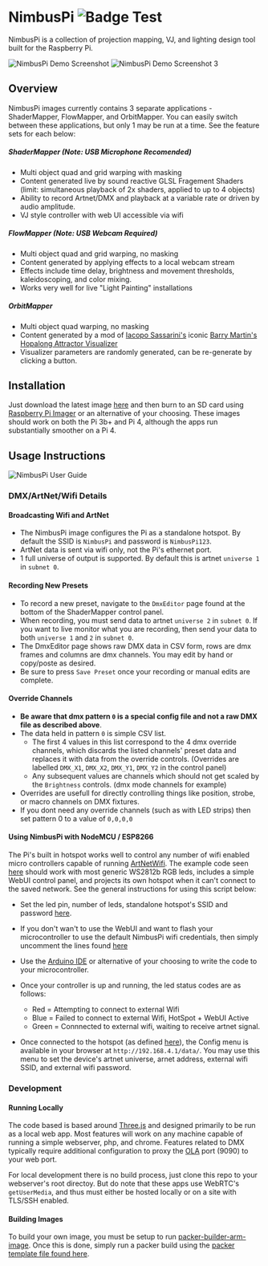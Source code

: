 # NimbusPi ![Badge Test](http://www.nimbuslaboratory.com/static/NimbusPi/build_status.png) 



NimbusPi is a collection of projection mapping, VJ, and lighting design tool built for the Raspberry Pi. 

![NimbusPi Demo Screenshot](http://www.nimbuslaboratory.com/static/NimbusPi/NimbusPi_Demo_Screenshot.png) 
![NimbusPi Demo Screenshot 3](http://www.nimbuslaboratory.com/static/NimbusPi/NimbusPi_Demo_Screenshot_3.png)

## Overview
NimbusPi images currently contains 3 separate applications - ShaderMapper, FlowMapper, and OrbitMapper. You can easily switch between these applications, but only 1 may be run at a time. See the feature sets for each below:

##### ShaderMapper (Note: USB Microphone Recomended)
- Multi object quad and grid warping with masking
- Content generated live by sound reactive GLSL Fragement Shaders (limit: simultaneous playback of 2x shaders, applied to up to 4 objects)
- Ability to record Artnet/DMX and playback at a variable rate or driven by audio amplitude.
- VJ style controller with web UI accessible via wifi

##### FlowMapper (Note: USB Webcam Required)
- Multi object quad and grid warping, no masking
- Content generated by applying effects to a local webcam stream
- Effects include time delay, brightness and movement thresholds, kaleidoscoping, and color mixing.
- Works very well for live "Light Painting" installations

##### OrbitMapper
- Multi object quad warping, no masking
- Content generated by a mod of [Iacopo Sassarini's](https://plus.google.com/113975837825449148012?rel=author) iconic [Barry Martin's Hopalong Attractor Visualizer](http://iacopoapps.appspot.com/hopalongwebgl/)
- Visualizer parameters are randomly generated, can be re-generate by clicking a button.

## Installation

Just download the latest image [here](http://www.nimbuslaboratory.com/static/NimbusPi/NimbusPi.img) and then burn to an SD card using [Raspberry Pi Imager](https://www.raspberrypi.org/downloads/) or an alternative of your choosing. These images should work on both the Pi 3b+ and Pi 4, although the apps run substantially smoother on a Pi 4.

## Usage Instructions

![NimbusPi User Guide](http://www.nimbuslaboratory.com/static/NimbusPi/NimbusPi%20User%20Guide_v6.jpg) 

### DMX/ArtNet/Wifi Details

#### Broadcasting Wifi and ArtNet
* The NimbusPi image configures the Pi as a standalone hotspot. By default the SSID is `NimbusPi` and password is `NimbusPi123`. 
* ArtNet data is sent via wifi only, not the Pi's ethernet port. 
* 1 full universe of output is supported. By default this is artnet `universe 1` in `subnet 0`. 

#### Recording New Presets
* To record a new preset, navigate to the `DmxEditor` page found at the bottom of the ShaderMapper control panel.
* When recording, you must send data to artnet `universe 2` in `subnet 0`. If you want to live monitor what you are recording, then send your data to both `universe 1` and `2` in `subnet 0`. 
* The DmxEditor page shows raw DMX data in CSV form, rows are dmx frames and columns are dmx channels. You may edit by hand or copy/poste as desired. 
* Be sure to press `Save Preset` once your recording or manual edits are complete.

#### Override Channels
* **Be aware that dmx pattern `0` is a special config file and not a raw DMX file as described above**.
* The data held in pattern `0` is simple CSV list.
    * The first 4 values in this list correspond to the 4 dmx override channels, which discards the listed channels' preset data and replaces it with data from the override controls. (Overrides are labelled `DMX_X1`, `DMX_X2`, `DMX_Y1`, `DMX_Y2` in the control panel)
    * Any subsequent values are channels which should not get scaled by the `Brightness` controls. (dmx mode channels for example) 
* Overrides are usefull for directly controlling things like position, strobe, or macro channels on DMX fixtures.
* If you dont need any override channels (such as with LED strips) then set pattern 0 to a value of `0,0,0,0`

#### Using NimbusPi with NodeMCU / ESP8266 
The Pi's built in hotspot works well to control any number of wifi enabled micro controllers capable of running [ArtNetWifi](https://github.com/rstephan/ArtnetWifi). The example code seen [here](https://github.com/mshortMob/NimbusPi/blob/master/esp8266_Firmware/Arnet_Pixel_Controler_Indiviual_Addressable/featherwing_arnet_w_webUI_for_strips.ino) should work with most generic WS2812b RGB leds, includes a simple WebUI control panel, and projects its own hotspot when it can't connect to the saved network. See the general instructions for using this script below:

- Set the led pin, number of leds, standalone hotspot's SSID and password [here](https://github.com/mshortMob/NimbusPi/blob/master/esp8266_Firmware/Arnet_Pixel_Controler_Indiviual_Addressable/featherwing_arnet_w_webUI_for_strips.ino#L7-L11).

- If you don't wan't to use the WebUI and want to flash your microcontroller to use the default NimbusPi wifi credentials, then simply uncomment the lines found [here](https://github.com/mshortMob/NimbusPi/blob/master/esp8266_Firmware/Arnet_Pixel_Controler_Indiviual_Addressable/featherwing_arnet_w_webUI_for_strips.ino#L65-L66)

- Use the [Arduino IDE](https://www.arduino.cc/en/main/software) or alternative of your choosing to write the code to your microcontroller.

- Once your controller is up and running, the led status codes are as follows:
    - Red = Attempting to connect to external Wifi
    - Blue = Failed to connect to external Wifi, HotSpot + WebUI Active
    - Green = Connnected to external wifi, waiting to receive artnet signal.

- Once connected to the hotspot (as defined [here](https://github.com/mshortMob/NimbusPi/blob/master/esp8266_Firmware/Arnet_Pixel_Controler_Indiviual_Addressable/featherwing_arnet_w_webUI_for_strips.ino#L10-L11)), the Config menu is available in your browser at `http://192.168.4.1/data/`. You may use this menu to set the device's artnet universe, arnet address, external wifi SSID, and external wifi password.


### Development

#### Running Locally

The code based is based around [Three.js](https://threejs.org/) and designed primarily to be run as a local web app. Most features will work on any machine capable of running a simple webserver, php, and chrome. Features related to DMX typically require additional configuration to proxy the [OLA](https://www.openlighting.org/ola/tutorials/ola-on-raspberry-pi/) port (9090) to your web port.

For local development there is no build process, just clone this repo to your webserver's root directoy. But do note that these apps use WebRTC's `getUserMedia`, and thus must either be hosted locally or on a site with TLS/SSH enabled.

#### Building Images

To build your own image, you must be setup to run [packer-builder-arm-image](https://github.com/solo-io/packer-builder-arm-image). Once this is done, simply run a packer build using the [packer template file found here](https://github.com/mshortMob/NimbusPi/blob/master/packer/build.json).

